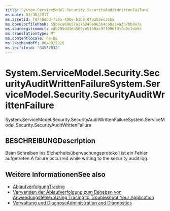 ```yaml
---
title: System.ServiceModel.Security.SecurityAuditWrittenFailure
ms.date: 03/30/2017
ms.assetid: f8740d0d-753a-490e-b1b8-dfa352ec25b5
ms.openlocfilehash: 59b4ca89657a1752486963b4caba24a2b7bb8e7a
ms.sourcegitcommit: cdb295dd1db589ce5169ac9ff096f01fd0c2da9d
ms.translationtype: MT
ms.contentlocale: de-DE
ms.lasthandoff: 06/09/2020
ms.locfileid: "84587832"
---
```

# <a name="systemservicemodelsecuritysecurityauditwrittenfailure"></a><span data-ttu-id="e22f1-102">System.ServiceModel.Security.SecurityAuditWrittenFailure</span><span class="sxs-lookup"><span data-stu-id="e22f1-102">System.ServiceModel.Security.SecurityAuditWrittenFailure</span></span>
<span data-ttu-id="e22f1-103">System.ServiceModel.Security.SecurityAuditWrittenFailure</span><span class="sxs-lookup"><span data-stu-id="e22f1-103">System.ServiceModel.Security.SecurityAuditWrittenFailure</span></span>  
  
## <a name="description"></a><span data-ttu-id="e22f1-104">BESCHREIBUNG</span><span class="sxs-lookup"><span data-stu-id="e22f1-104">Description</span></span>  
 <span data-ttu-id="e22f1-105">Beim Schreiben ins Sicherheitsüberwachungsprotokoll ist ein Fehler aufgetreten.</span><span class="sxs-lookup"><span data-stu-id="e22f1-105">A failure occurred while writing to the security audit log.</span></span>  
  
## <a name="see-also"></a><span data-ttu-id="e22f1-106">Weitere Informationen</span><span class="sxs-lookup"><span data-stu-id="e22f1-106">See also</span></span>

- [<span data-ttu-id="e22f1-107">Ablaufverfolgung</span><span class="sxs-lookup"><span data-stu-id="e22f1-107">Tracing</span></span>](index.md)
- [<span data-ttu-id="e22f1-108">Verwenden der Ablaufverfolgung zum Beheben von Anwendungsfehlern</span><span class="sxs-lookup"><span data-stu-id="e22f1-108">Using Tracing to Troubleshoot Your Application</span></span>](using-tracing-to-troubleshoot-your-application.md)
- [<span data-ttu-id="e22f1-109">Verwaltung und Diagnose</span><span class="sxs-lookup"><span data-stu-id="e22f1-109">Administration and Diagnostics</span></span>](../index.md)
